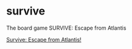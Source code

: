 # survive
The board game SURVIVE: Escape from Atlantis

[Survive: Escape from Atlantis!](https://boardgamegeek.com/boardgame/2653/survive-escape-atlantis)
